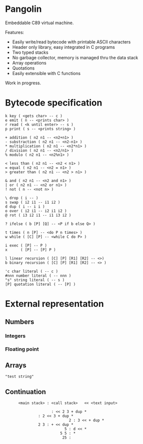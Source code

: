 # Pangolin

Embeddable C89 virtual machine.

Features:
  * Easily write/read bytecode with printable ASCII characters
  * Header only library, easy integrated in C programs
  * Two typed stacks
  * No garbage collector, memory is managed thru the data stack
  * Array operations
  * Quotations
  * Easily extensible with C functions

Work in progress.

# Bytecode specification

    k key ( <gets char> -- c )
    e emit ( n -- <prints char> )
    r read ( <k until enter> -- s )
    p print ( s -- <prints string> )
    
    + addition ( n2 n1 -- <n2+n1> )
    - substraction ( n2 n1 -- <n2-n1> )
    * multiplication ( n2 n1 -- <n2*n1> )
    / division ( n2 n1 -- <n2/n1> )
    % modulo ( n2 n1 -- <n2%n1> )

    < less than ( n2 n1 -- <n2 < n1> )
    = equal ( n2 n1 -- <n2 = n1> )
    > greater than ( n2 n1 -- <n2 > n1> )

    & and ( n2 n1 -- <n2 and n1> )
    | or ( n2 n1 -- <n2 or n1> )
    ! not ( n -- <not n> )

    \ drop ( i -- )
    s swap ( i2 i1 -- i1 i2 )
    d dup ( i -- i i )
    o over ( i2 i1 -- i2 i1 i2 )
    @ rot ( i3 i2 i1 -- i1 i3 i2 )

    ? ifelse ( b [P] [Q] -- <P if b else Q> )
    
    t times ( n [P] -- <do P n times> )
    w while ( [C] [P] -- <while C do P> )

    i exec ( [P] -- P )
    x      ( [P] -- [P] P )

    l linear recursion ( [C] [P] [R1] [R2] -- <>)
    b binary recursion ( [C] [P] [R1] [R2] -- <> )
  
    'c char literal ( -- c )
    #nnn number literal ( -- nnn )
    "s" string literal ( -- s )
    [P] quotation literal ( -- [P] )
    
# External representation
## Numbers
### Integers
### Floating point
## Arrays

    "test string"

## Continuation

		  <main stack> : <call stack>   << <text input>

			             : << 2 3 + dup *
                   : 2 << 3 + dup *
								 2 : 3 << + dup *
		           2 3 : + << dup *
							   5 : d << *
							 5 5 : *
							  25 :

    